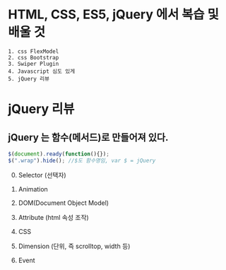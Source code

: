 # HTML, CSS, ES5, jQuery 에서 복습 및 배울 것
    1. css FlexModel
    2. css Bootstrap
    3. Swiper Plugin
    4. Javascript 심도 있게
    5. jQuery 리뷰

# jQuery 리뷰
## jQuery 는 함수(메서드)로 만들어져 있다.
```js
$(document).ready(function(){});
$(".wrap").hide(); //$도 함수명임, var $ = jQuery
```
0. Selector (선택자)

1. Animation

2. DOM(Document Object Model)

3. Attribute (html 속성 조작)

4. CSS

5. Dimension (단위, 즉 scrolltop, width 등)

6. Event    